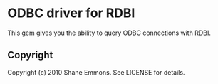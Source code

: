 ODBC driver for RDBI
====================

This gem gives you the ability to query ODBC connections with RDBI.

Copyright
---------

Copyright (c) 2010 Shane Emmons. See LICENSE for details.

